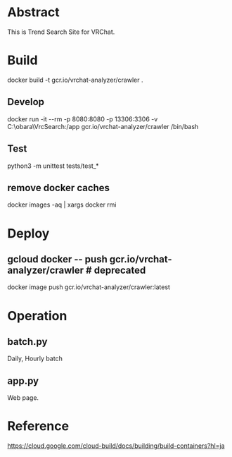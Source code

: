 # Abstract
This is Trend Search Site for VRChat.

# Build
docker build -t gcr.io/vrchat-analyzer/crawler .

## Develop
docker run -it --rm -p 8080:8080 -p 13306:3306 -v C:\obara\VrcSearch:/app gcr.io/vrchat-analyzer/crawler /bin/bash

## Test
python3 -m unittest tests/test_*

## remove docker caches
docker images -aq | xargs docker rmi

# Deploy
## gcloud docker -- push gcr.io/vrchat-analyzer/crawler # deprecated
docker image push gcr.io/vrchat-analyzer/crawler:latest

# Operation
## batch.py
Daily, Hourly batch

## app.py
Web page.

# Reference
https://cloud.google.com/cloud-build/docs/building/build-containers?hl=ja
